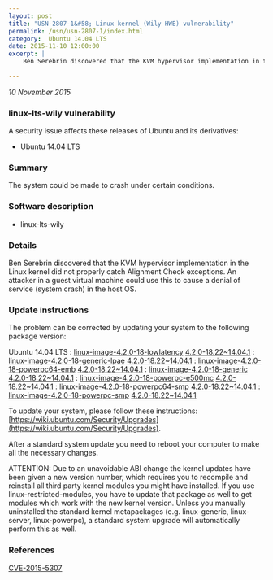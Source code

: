 ```yaml
---
layout: post
title: "USN-2807-1&#58; Linux kernel (Wily HWE) vulnerability"
permalink: /usn/usn-2807-1/index.html
category:  Ubuntu 14.04 LTS
date: 2015-11-10 12:00:00
excerpt: |
    Ben Serebrin discovered that the KVM hypervisor implementation in the Linux kernel did not properly catch Alignment Check exceptions. An attacker in a guest virtual machine could use this to cause a denial of service (system crash) in the host OS. 
    
--- 
```

 
 

*10 November 2015*

### linux-lts-wily vulnerability

A security issue affects these releases of Ubuntu and its derivatives:

* Ubuntu 14.04 LTS

### Summary

The system could be made to crash under certain conditions. 

### Software description

* linux-lts-wily 

### Details

Ben Serebrin discovered that the KVM hypervisor implementation in the Linux kernel did not properly catch Alignment Check exceptions. An attacker in a guest virtual machine could use this to cause a denial of service (system crash) in the host OS. 

### Update instructions

The problem can be corrected by updating your system to the following package version:

Ubuntu 14.04 LTS
 : [linux-image-4.2.0-18-lowlatency](https://launchpad.net/ubuntu/+source/linux-lts-wily) <span> [4.2.0-18.22~14.04.1](https://launchpad.net/ubuntu/+source/linux-lts-wily/4.2.0-18.22~14.04.1) </span> 
 : [linux-image-4.2.0-18-generic-lpae](https://launchpad.net/ubuntu/+source/linux-lts-wily) <span> [4.2.0-18.22~14.04.1](https://launchpad.net/ubuntu/+source/linux-lts-wily/4.2.0-18.22~14.04.1) </span> 
 : [linux-image-4.2.0-18-powerpc64-emb](https://launchpad.net/ubuntu/+source/linux-lts-wily) <span> [4.2.0-18.22~14.04.1](https://launchpad.net/ubuntu/+source/linux-lts-wily/4.2.0-18.22~14.04.1) </span> 
 : [linux-image-4.2.0-18-generic](https://launchpad.net/ubuntu/+source/linux-lts-wily) <span> [4.2.0-18.22~14.04.1](https://launchpad.net/ubuntu/+source/linux-lts-wily/4.2.0-18.22~14.04.1) </span> 
 : [linux-image-4.2.0-18-powerpc-e500mc](https://launchpad.net/ubuntu/+source/linux-lts-wily) <span> [4.2.0-18.22~14.04.1](https://launchpad.net/ubuntu/+source/linux-lts-wily/4.2.0-18.22~14.04.1) </span> 
 : [linux-image-4.2.0-18-powerpc64-smp](https://launchpad.net/ubuntu/+source/linux-lts-wily) <span> [4.2.0-18.22~14.04.1](https://launchpad.net/ubuntu/+source/linux-lts-wily/4.2.0-18.22~14.04.1) </span> 
 : [linux-image-4.2.0-18-powerpc-smp](https://launchpad.net/ubuntu/+source/linux-lts-wily) <span> [4.2.0-18.22~14.04.1](https://launchpad.net/ubuntu/+source/linux-lts-wily/4.2.0-18.22~14.04.1) </span> 

To update your system, please follow these instructions: [https://wiki.ubuntu.com/Security/Upgrades](https://wiki.ubuntu.com/Security/Upgrades).

After a standard system update you need to reboot your computer to make all the necessary changes.

ATTENTION: Due to an unavoidable ABI change the kernel updates have been given a new version number, which requires you to recompile and reinstall all third party kernel modules you might have installed. If you use linux-restricted-modules, you have to update that package as well to get modules which work with the new kernel version. Unless you manually uninstalled the standard kernel metapackages (e.g. linux-generic, linux-server, linux-powerpc), a standard system upgrade will automatically perform this as well. 

### References

 
 [CVE-2015-5307](http://people.ubuntu.com/~ubuntu-security/cve/CVE-2015-5307)
 

